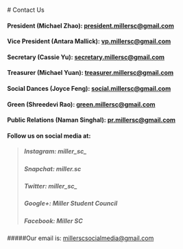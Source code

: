 <br />
<!--ask Maxwell for emails-->
# Contact Us

#### President (Michael Zhao): <president.millersc@gmail.com>

#### Vice President (Antara Mallick): <vp.millersc@gmail.com>

#### Secretary (Cassie Yu): <secretary.millersc@gmail.com>

#### Treasurer (Michael Yuan): <treasurer.millersc@gmail.com>

#### Social Dances (Joyce Feng): <social.millersc@gmail.com>

#### Green (Shreedevi Rao): <green.millersc@gmail.com>

#### Public Relations (Naman Singhal): <pr.millersc@gmail.com>


#### Follow us on social media at:
>##### Instagram: miller_sc_
>##### Snapchat: miller.sc
>##### Twitter: miller_sc_
>##### Google+: Miller Student Council
>##### Facebook: Miller SC

#####Our email is: millerscsocialmedia@gmail.com
